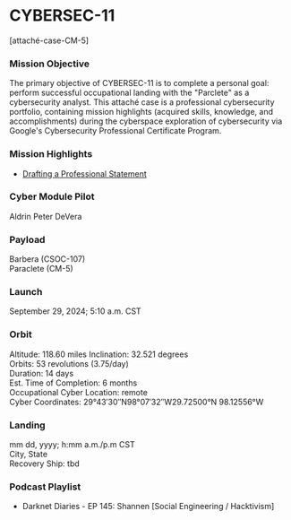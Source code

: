 # CYBERSEC-11
[attaché-case-CM-5]

### Mission Objective
The primary objective of CYBERSEC-11 is to complete a personal goal: perform successful occupational landing with the "Parclete" as a cybersecurity analyst.  This attaché case is a professional cybersecurity portfolio, containing mission highlights (acquired skills, knowledge, and accomplishments) during the cyberspace exploration of cybersecurity via Google's Cybersecurity Professional Certificate Program.

### Mission Highlights
- <a href="drafting-professional-statement.md" target="_blank">Drafting a Professional Statement</a>
### Cyber Module Pilot
Aldrin Peter DeVera
### Payload
Barbera (CSOC-107)<br>
Paraclete (CM-5)


### Launch
September 29, 2024; 5:10 a.m. CST

### Orbit
Altitude: 118.60 miles
Inclination: 32.521 degrees<br>
Orbits: 53 revolutions (3.75/day) <br>
Duration: 14 days <br>
Est. Time of Completion: 6 months <br>
Occupational Cyber Location: remote <br>
Cyber Coordinates: 29°43′30″N98°07′32″W29.72500°N 98.12556°W

### Landing
mm dd, yyyy; h:mm a.m./p.m CST <br>
City, State <br>
Recovery Ship: tbd

### Podcast Playlist
- Darknet Diaries - EP 145: Shannen [Social Engineering / Hacktivism]


